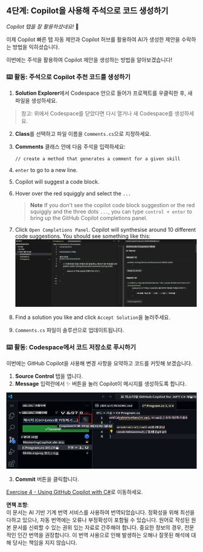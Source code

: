 ## 4단계: Copilot을 사용해 주석으로 코드 생성하기

_Copilot 탭을 잘 활용하셨네요!_ 🎉

이제 Copilot 빠른 탭 자동 제안과 Copilot 허브를 활용하여 AI가 생성한 제안을 수락하는 방법을 익히셨습니다.

이번에는 주석을 활용하여 Copilot 제안을 생성하는 방법을 알아보겠습니다!

### ⌨️ 활동: 주석으로 Copilot 추천 코드를 생성하기

1. **Solution Explorer**에서 Codespace 안으로 들어가 프로젝트를 우클릭한 후, 새 파일을 생성하세요.

> 참고: 위에서 Codespace를 닫았다면 다시 열거나 새 Codespace를 생성하세요.

2. **Class**를 선택하고 파일 이름을 `Comments.cs`으로 지정하세요.
3. **Comments** 클래스 안에 다음 주석을 입력하세요:
   ```
   // create a method that generates a comment for a given skill
   ```
4. `enter` to go to a new line.
5. Copilot will suggest a code block.
6. Hover over the red squiggly and select the `...`

   > **Note**
   > If you don't see the copilot code block suggestion or the red squiggly and the three dots `...`, you can type `control + enter` to bring up the GitHub Copilot completions panel.

7. Click `Open Completions Panel`. Copilot will synthesise around 10 different code suggestions. You should see something like this:
   ![VS Code showing suggestions to a comment](../../../../translated_images/4-copilot-comment-0.6d733817584d7c65751a01a4f4bf7090f6ef3c6923baeb6d10f08b09eed81b1e.ko.png)
8. Find a solution you like and click `Accept Solution`을 눌러주세요.
9. `Comments.cs` 파일이 솔루션으로 업데이트됩니다.

### ⌨️ 활동: Codespace에서 코드 저장소로 푸시하기

이번에는 GitHub Copilot을 사용해 변경 사항을 요약하고 코드를 커밋해 보겠습니다.

1. **Source Control** 탭을 엽니다.
2. **Message** 입력란에서 ✨ 버튼을 눌러 Copilot이 메시지를 생성하도록 합니다.

![Copilot으로 메시지를 생성하는 커밋 탭 열기](../../../../translated_images/2-skills-commit.a21070faad74ea7fda9187f6f246c0dedc9bfc02d1c89dfe0554c9f0b28f2994.ko.png)

3. **Commit** 버튼을 클릭합니다.

[Exercise 4 - Using GitHub Copilot with C#](../../04-Using-GitHub-Copilot-with-CSharp/README.md)로 이동하세요.

**면책 조항**:  
이 문서는 AI 기반 기계 번역 서비스를 사용하여 번역되었습니다. 정확성을 위해 최선을 다하고 있으나, 자동 번역에는 오류나 부정확성이 포함될 수 있습니다. 원어로 작성된 원본 문서를 신뢰할 수 있는 권위 있는 자료로 간주해야 합니다. 중요한 정보의 경우, 전문적인 인간 번역을 권장합니다. 이 번역 사용으로 인해 발생하는 오해나 잘못된 해석에 대해 당사는 책임을 지지 않습니다.